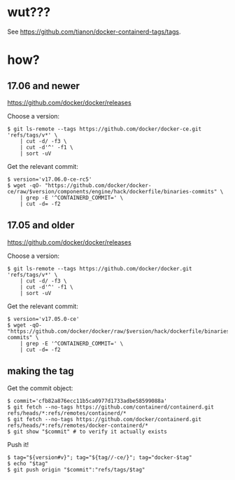 # wut???

See https://github.com/tianon/docker-containerd-tags/tags.

# how?

## 17.06 and newer

https://github.com/docker/docker/releases

Choose a version:

```console
$ git ls-remote --tags https://github.com/docker/docker-ce.git 'refs/tags/v*' \
	| cut -d/ -f3 \
	| cut -d'^' -f1 \
	| sort -uV
```

Get the relevant commit:

```console
$ version='v17.06.0-ce-rc5'
$ wget -qO- "https://github.com/docker/docker-ce/raw/$version/components/engine/hack/dockerfile/binaries-commits" \
	| grep -E '^CONTAINERD_COMMIT=' \
	| cut -d= -f2
```

## 17.05 and older

https://github.com/docker/docker/releases

Choose a version:

```console
$ git ls-remote --tags https://github.com/docker/docker.git 'refs/tags/v*' \
	| cut -d/ -f3 \
	| cut -d'^' -f1 \
	| sort -uV
```

Get the relevant commit:

```console
$ version='v17.05.0-ce'
$ wget -qO- "https://github.com/docker/docker/raw/$version/hack/dockerfile/binaries-commits" \
	| grep -E '^CONTAINERD_COMMIT=' \
	| cut -d= -f2
```

## making the tag

Get the commit object:

```console
$ commit='cfb82a876ecc11b5ca0977d1733adbe58599088a'
$ git fetch --no-tags https://github.com/containerd/containerd.git refs/heads/*:refs/remotes/containerd/*
$ git fetch --no-tags https://github.com/docker/containerd.git refs/heads/*:refs/remotes/docker-containerd/*
$ git show "$commit" # to verify it actually exists
```

Push it!

```console
$ tag="${version#v}"; tag="${tag//-ce/}"; tag="docker-$tag"
$ echo "$tag"
$ git push origin "$commit":"refs/tags/$tag"
```
